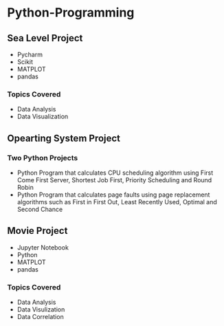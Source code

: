# Python-Programming


## Sea Level Project
* Pycharm
* Scikit
* MATPLOT
* pandas
### Topics Covered
* Data Analysis
* Data Visualization
  

## Opearting System Project
### Two Python Projects
* Python Program that calculates CPU scheduling algorithm using First Come First Server, Shortest Job First, Priority Scheduling and Round Robin
* Python Program that calculates page faults using page replacement algorithms such as First in First Out, Least Recently Used, Optimal and Second Chance



## Movie Project
* Jupyter Notebook
* Python
* MATPLOT
* pandas
### Topics Covered
* Data Analysis
* Data Visulization
* Data Correlation

